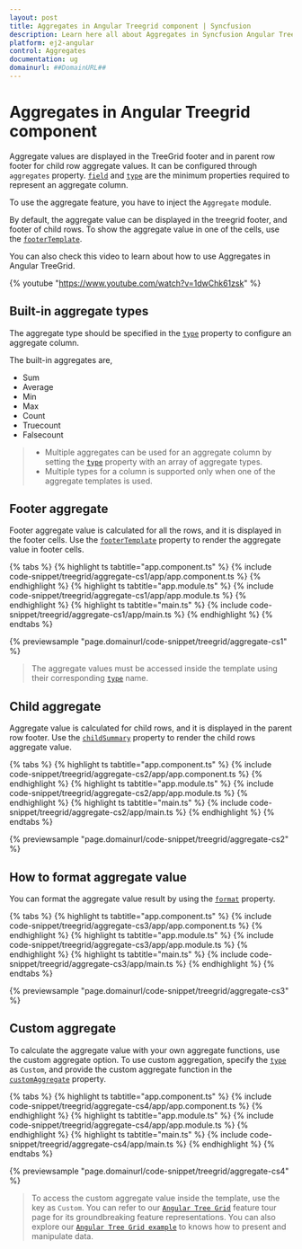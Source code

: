 ```yaml
---
layout: post
title: Aggregates in Angular Treegrid component | Syncfusion
description: Learn here all about Aggregates in Syncfusion Angular Treegrid component of Syncfusion Essential JS 2 and more.
platform: ej2-angular
control: Aggregates 
documentation: ug
domainurl: ##DomainURL##
---
```


# Aggregates in Angular Treegrid component

Aggregate values are displayed in the TreeGrid footer and in parent row footer for child row aggregate values. It can be configured through `aggregates` property.
 [`field`](https://ej2.syncfusion.com/angular/documentation/api/treegrid/aggregateColumnModel/#field) and [`type`](https://ej2.syncfusion.com/angular/documentation/api/treegrid/aggregateColumnModel/#type)
 are the minimum properties required to represent an aggregate column.

To use the aggregate feature, you have to inject the `Aggregate` module.

By default, the aggregate value can be displayed in the treegrid footer, and footer of child rows. To show the aggregate value in one of the cells, use the [`footerTemplate`](https://ej2.syncfusion.com/angular/documentation/api/treegrid/aggregateColumnModel/#footertemplate).

You can also check this video to learn about how to use Aggregates in Angular TreeGrid.

{% youtube "https://www.youtube.com/watch?v=1dwChk61zsk" %}

## Built-in aggregate types

The aggregate type should be specified in the [`type`](https://ej2.syncfusion.com/angular/documentation/api/treegrid/aggregateColumnModel/#type) property to configure an aggregate column.

The built-in aggregates are,
* Sum
* Average
* Min
* Max
* Count
* Truecount
* Falsecount

> * Multiple aggregates can be used for an aggregate column by setting the [`type`](https://ej2.syncfusion.com/angular/documentation/api/treegrid/aggregateColumnModel/#type) property
with an array of aggregate types.
> * Multiple types for a column is supported only when one of the aggregate templates is used.

## Footer aggregate

Footer aggregate value is calculated for all the rows, and it is displayed in the footer cells. Use the [`footerTemplate`](https://ej2.syncfusion.com/angular/documentation/api/treegrid/aggregateColumnModel/#footertemplate) property to render the aggregate value in footer cells.

{% tabs %}
{% highlight ts tabtitle="app.component.ts" %}
{% include code-snippet/treegrid/aggregate-cs1/app/app.component.ts %}
{% endhighlight %}
{% highlight ts tabtitle="app.module.ts" %}
{% include code-snippet/treegrid/aggregate-cs1/app/app.module.ts %}
{% endhighlight %}
{% highlight ts tabtitle="main.ts" %}
{% include code-snippet/treegrid/aggregate-cs1/app/main.ts %}
{% endhighlight %}
{% endtabs %}
  
{% previewsample "page.domainurl/code-snippet/treegrid/aggregate-cs1" %}

> The aggregate values must be accessed inside the template using their corresponding [`type`](https://ej2.syncfusion.com/angular/documentation/api/treegrid/aggregateColumnModel/#type) name.

## Child aggregate

Aggregate value is calculated for child rows, and it is displayed in the parent row footer. Use the [`childSummary`](https://ej2.syncfusion.com/angular/documentation/api/treegrid/aggregateRowModel/#showchildsummary) property to render the child rows aggregate value.

{% tabs %}
{% highlight ts tabtitle="app.component.ts" %}
{% include code-snippet/treegrid/aggregate-cs2/app/app.component.ts %}
{% endhighlight %}
{% highlight ts tabtitle="app.module.ts" %}
{% include code-snippet/treegrid/aggregate-cs2/app/app.module.ts %}
{% endhighlight %}
{% highlight ts tabtitle="main.ts" %}
{% include code-snippet/treegrid/aggregate-cs2/app/main.ts %}
{% endhighlight %}
{% endtabs %}
  
{% previewsample "page.domainurl/code-snippet/treegrid/aggregate-cs2" %}

## How to format aggregate value

You can format the aggregate value result by using the [`format`](https://ej2.syncfusion.com/angular/documentation/api/treegrid/aggregateColumnModel/#type) property.

{% tabs %}
{% highlight ts tabtitle="app.component.ts" %}
{% include code-snippet/treegrid/aggregate-cs3/app/app.component.ts %}
{% endhighlight %}
{% highlight ts tabtitle="app.module.ts" %}
{% include code-snippet/treegrid/aggregate-cs3/app/app.module.ts %}
{% endhighlight %}
{% highlight ts tabtitle="main.ts" %}
{% include code-snippet/treegrid/aggregate-cs3/app/main.ts %}
{% endhighlight %}
{% endtabs %}
  
{% previewsample "page.domainurl/code-snippet/treegrid/aggregate-cs3" %}

## Custom aggregate

To calculate the aggregate value with your own aggregate functions, use the custom aggregate option. To use custom aggregation, specify the [`type`](https://ej2.syncfusion.com/angular/documentation/api/treegrid/aggregateColumnModel/#type) as `Custom`, and provide the custom aggregate function in the [`customAggregate`](https://ej2.syncfusion.com/angular/documentation/api/treegrid/aggregateColumnModel/#customaggregate) property.

{% tabs %}
{% highlight ts tabtitle="app.component.ts" %}
{% include code-snippet/treegrid/aggregate-cs4/app/app.component.ts %}
{% endhighlight %}
{% highlight ts tabtitle="app.module.ts" %}
{% include code-snippet/treegrid/aggregate-cs4/app/app.module.ts %}
{% endhighlight %}
{% highlight ts tabtitle="main.ts" %}
{% include code-snippet/treegrid/aggregate-cs4/app/main.ts %}
{% endhighlight %}
{% endtabs %}
  
{% previewsample "page.domainurl/code-snippet/treegrid/aggregate-cs4" %}

> To access the custom aggregate value inside the template, use the key as `Custom`.
> You can refer to our [`Angular Tree Grid`](https://www.syncfusion.com/angular-ui-components/angular-tree-grid) feature tour page for its groundbreaking feature representations. You can also explore our [`Angular Tree Grid example`](https://ej2.syncfusion.com/angular/demos/#/material/treegrid/treegrid-overview) to knows how to present and manipulate data.